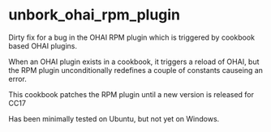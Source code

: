 # unbork_ohai_rpm_plugin

Dirty fix for a bug in the OHAI RPM plugin which is triggered by cookbook based OHAI plugins.

When an OHAI plugin exists in a cookbook, it triggers a reload of OHAI, but the
RPM plugin unconditionally redefines a couple of constants causeing an error.

This cookbook patches the RPM plugin until a new version is released for CC17

Has been minimally tested on Ubuntu, but not yet on Windows.
